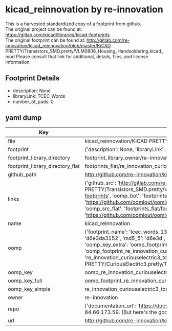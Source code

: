 # kicad_reinnovation by re-innovation  
This is a harvested standardized copy of a footprint from github.  
The original project can be found at:  
https://gitlab.com/kicad/libraries/kicad-footprints  
The original footprint can be found at:
http://gitlab.com/re-innovation/kicad_reinnovation/blob/master/KiCAD PRETTY/Transistors_SMD.pretty/VLM0806_Housing_Handsoldering.kicad_mod
Please consult that link for additional, details, files, and license information.  
## Footprint Details
* description: None  
* libraryLink: TCEC_Words  
* number_of_pads: 0  
## yaml dump  
| Key | Value |  
| --- | --- |  
| file | kicad_reinnovation/KiCAD PRETTY/CuriousElectric3.pretty/TCEC_Words_13mm FCu.kicad_mod |  
| footprint | {'description': None, 'libraryLink': 'TCEC_Words', 'number_of_pads': 0} |  
| footprint_library_directory | footprint_library_owner/re-innovation_kicad_reinnovation |  
| footprint_library_directory_flat | footprints_flat/re_innovation_curiouselectric3_tcec_words_13mm_fcu/working |  
| github_path | http://github.com/re-innovation/kicad_reinnovation/blob/master/KiCAD PRETTY/CuriousElectric3.pretty/TCEC_Words_13mm FCu.kicad_mod |  
| links | {'github_src': 'http://gitlab.com/re-innovation/kicad_reinnovation/blob/master/KiCAD PRETTY/Transistors_SMD.pretty/VLM0806_Housing_Handsoldering.kicad_mod', 'github_src_repo': 'https://gitlab.com/kicad/libraries/kicad-footprints', 'oomp_bot': 'footprints/re_innovation_curiouselectric3_tcec_words_13mm_fcu/working', 'oomp_bot_github': 'https://github.com/oomlout/oomlout_oomp_footprint_bot/tree/main/footprints/re_innovation_curiouselectric3_tcec_words_13mm_fcu/working', 'oomp_src_flat': 'footprints_flat/footprints_flat/re_innovation_curiouselectric3_tcec_words_13mm_fcu/working', 'oomp_src_flat_github': 'https://github.com/oomlout/oomlout_oomp_footprint_src/tree/main/footprints_flat/re_innovation_curiouselectric3_tcec_words_13mm_fcu/working'} |  
| name | kicad_reinnovation |  
| oomp | {'footprint_name': 'tcec_words_13mm_fcu', 'library_name': 'curiouselectric3', 'md5': 'd6e3da3152736613c7a153b5c2c6ae66', 'md5_10': 'd6e3da3152', 'md5_5': 'd6e3d', 'md5_6': 'd6e3da', 'oomp_key': 'oomp_re_innovation_curiouselectric3_tcec_words_13mm_fcu', 'oomp_key_extra': 'oomp_footprint_re_innovation_curiouselectric3_tcec_words_13mm_fcu', 'oomp_key_full': 'oomp_footprint_re_innovation_curiouselectric3_tcec_words_13mm_fcu_d6e3da', 'oomp_key_simple': 're_innovation_curiouselectric3_tcec_words_13mm_fcu', 'original_filename': 'kicad_reinnovation/KiCAD PRETTY/CuriousElectric3.pretty/TCEC_Words_13mm FCu.kicad_mod', 'owner_name': 're_innovation'} |  
| oomp_key | oomp_re_innovation_curiouselectric3_tcec_words_13mm_fcu |  
| oomp_key_full | oomp_footprint_re_innovation_curiouselectric3_tcec_words_13mm_fcu |  
| oomp_key_simple | re_innovation_curiouselectric3_tcec_words_13mm_fcu |  
| owner | re-innovation |  
| repo | {'documentation_url': 'https://docs.github.com/rest/overview/resources-in-the-rest-api#rate-limiting', 'message': "API rate limit exceeded for 84.66.173.59. (But here's the good news: Authenticated requests get a higher rate limit. Check out the documentation for more details.)"} |  
| url | http://github.com/re-innovation/kicad_reinnovation |  

